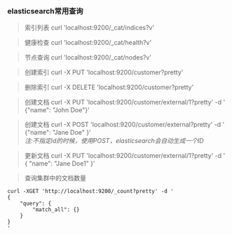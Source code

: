 ### elasticsearch常用查询

> 索引列表 curl 'localhost:9200/_cat/indices?v'

> 健康检查 curl 'localhost:9200/_cat/health?v'

> 节点查询 curl 'localhost:9200/_cat/nodes?v'

> 创建索引 curl -X PUT 'localhost:9200/customer?pretty'

> 删除索引 curl -X DELETE 'localhost:9200/customer?pretty'

> 创建文档 curl -X PUT 'localhost:9200/customer/external/1?pretty' -d ' {"name": "John Doe"}'

> 创建文档 curl -X POST 'localhost:9200/customer/external?pretty' -d ' {"name": "Jane Doe" }'  
*注:不指定id的时候，使用POST，elasticsearch会自动生成一个ID*
  
> 更新文档 curl -X PUT 'localhost:9200/customer/external/1?pretty' -d ' { "name": "Jane Doe1" }'


> 查询集群中的文档数量 
```
curl -XGET 'http://localhost:9200/_count?pretty' -d '
{
    "query": {
        "match_all": {}
    }
}
'
```

